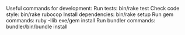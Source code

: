 Useful commands for development:
Run tests: bin/rake test
Check code style: bin/rake rubocop
Install dependencies: bin/rake setup
Run gem commands: ruby -Ilib exe/gem install
Run bundler commands: bundler/bin/bundle install